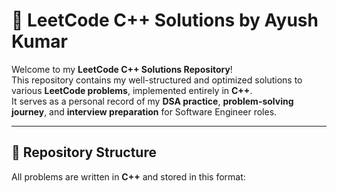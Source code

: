 # 🚀 LeetCode C++ Solutions by Ayush Kumar

Welcome to my **LeetCode C++ Solutions Repository**!  
This repository contains my well-structured and optimized solutions to various **LeetCode problems**, implemented entirely in **C++**.  
It serves as a personal record of my **DSA practice**, **problem-solving journey**, and **interview preparation** for Software Engineer roles.

---

## 📘 Repository Structure

All problems are written in **C++** and stored in this format:


